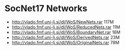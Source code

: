 # SocNet17 Networks 

  * http://vlado.fmf.uni-lj.si/dl/WoS/NewNets.rar     117M
  * http://vlado.fmf.uni-lj.si/dl/WoS/ReducedNets.rar  11M
  * http://vlado.fmf.uni-lj.si/dl/WoS/BoundaryNet.rar  16M
  * http://vlado.fmf.uni-lj.si/dl/WoS/DerivedNets.rar  23M
  * http://vlado.fmf.uni-lj.si/dl/WoS/OriginalNets.rar 78M
